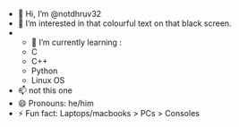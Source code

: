 - 👋 Hi, I’m @notdhruv32
- 👀 I’m interested in that colourful text on that black screen.
- - 🌱 I’m currently learning :
  - C
  - C++
  - Python
  - Linux OS
- 📫 not this one
- 😄 Pronouns: he/him
- ⚡ Fun fact: Laptops/macbooks > PCs > Consoles

<!---
notdhruv32/notdhruv32 is a ✨ special ✨ repository because its `README.md` (this file) appears on your GitHub profile.
You can click the Preview link to take a look at your changes.
--->
